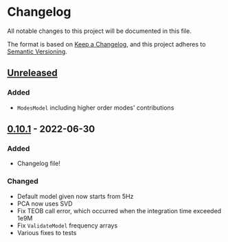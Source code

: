 # Changelog
All notable changes to this project will be documented in this file.

The format is based on [Keep a Changelog](https://keepachangelog.com/en/1.0.0/),
and this project adheres to [Semantic Versioning](https://semver.org/spec/v2.0.0.html).

## [Unreleased]

### Added

- `ModesModel` including higher order modes' contributions

## [0.10.1] - 2022-06-30

### Added

- Changelog file!

### Changed

- Default model given now starts from 5Hz
- PCA now uses SVD
- Fix TEOB call error, which occurred when the integration time exceeded 1e9M
- Fix `ValidateModel` frequency arrays
- Various fixes to tests

[Unreleased]: https://github.com/jacopok/mlgw_bns/compare/v0.10.1...HEAD
[0.10.1]: https://github.com/jacopok/mlgw_bns/compare/v0.10.0...v0.10.1

